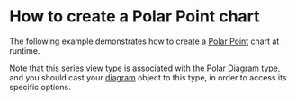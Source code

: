 # How to create a Polar Point chart


<p>The following example demonstrates how to create a <a href="http://devexpress.com/Help/Content.aspx?help=XtraCharts&document=CustomDocument3319.htm">Polar Point</a> chart at runtime.</p><p>Note that this series view type is associated with the <a href="http://devexpress.com/Help/Content.aspx?help=XtraCharts&document=CustomDocument5907.htm">Polar Diagram</a> type, and you should cast your <a href="http://devexpress.com/Help/Content.aspx?help=XtraCharts&document=CustomDocument6017.htm">diagram</a> object to this type, in order to access its specific options.</p>

<br/>


